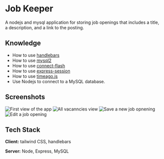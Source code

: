 #   Job Keeper

A nodejs and mysql application for storing job openings that includes a title, a description, and a link to the posting. 


## Knowledge

 - How to use [handlebars](https://handlebarsjs.com/)
 - How to use [mysql2](https://www.npmjs.com/package/mysql2)
 - How to use [connect-flash](https://www.npmjs.com/package/connect-flash)
 - How to use [express-session](https://www.npmjs.com/package/express-session)
 - How to use [timeago.js](https://github.com/hustcc/timeago.js/blob/master/README.md)
 - Use Nodejs to connect to a MySQL database.



## Screenshots

![First view of the app](https://i.ibb.co/9ZcGnNq/nodesql-view1.png)
![All vacanncies view](https://i.ibb.co/s13b3HQ/nodesql-view2.png)
![Save a new job opnening](https://i.ibb.co/9gVN1YF/nodesql-view3.png)
![Edit a job opening](https://i.ibb.co/Yk52B50/nodesql-view4.png)


## Tech Stack

**Client:** tailwind CSS, handlebars

**Server:** Node, Express, MySQL
